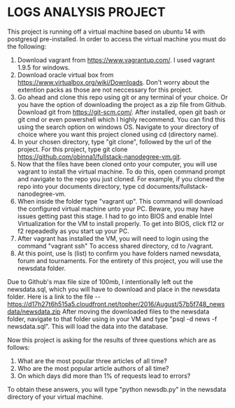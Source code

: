 LOGS ANALYSIS PROJECT
=============

This project is running off a virtual machine based on ubuntu 14 with postgresql pre-installed. In order to access the virtual machine you must do the following:
1. Download vagrant from https://www.vagrantup.com/. I used vagrant 1.9.5 for windows.
2. Download oracle virtual box from https://www.virtualbox.org/wiki/Downloads. Don't worry about the extention packs as those are not neccessary for this project.
3. Go ahead and clone this repo using git or any terminal of your choice. Or you have the option of downloading the project as a zip file from Github. Download git from
https://git-scm.com/. After installed, open git bash or git cmd or even powershell which I highly recommend. You can find this using the search option on windows OS. Navigate to your directory of choice where you want this project cloned using cd (directory name).
4. In your chosen directory, type "git clone", followed by the url of the project. For this project, type git clone https://github.com/obinna1/fullstack-nanodegree-vm.git.
5. Now that the files have been cloned onto your computer, you will use vagrant to install the virtual machine. To do this, open command prompt and navigate to the repo you just cloned. For example, if you cloned the repo into your documents directory,
type cd documents/fullstack-nanodegree-vm.
6. When inside the folder type "vagrant up". This command will download the configured virtual machine unto your PC. Beware, you may have issues getting past this stage. I had to go into BIOS and enable Intel Virtualization for the VM to install properly.
To get into BIOS, click f12 or f2 repeadedly as you start up your PC. 
7. After vagrant has installed the VM, you will need to login using the command "vagrant ssh" To access shared directory, cd to /vagrant.
8. At this point, use ls (list) to confirm you have folders named newsdata, forum and tournaments. For the entirety of this project, you will use the newsdata folder. 


Due to Github's max file size of 100mb, I intentionally left out the newsdata.sql, which you will have to download and place in the newsdata folder. Here is a link to the file --https://d17h27t6h515a5.cloudfront.net/topher/2016/August/57b5f748_newsdata/newsdata.zip
After moving the downloaded files to the newsdata folder, navigate to that folder using in your VM and type "psql -d news -f newsdata.sql". This will load the data into the database.

Now this project is asking for the results of three questions which are as follows:
1.  What are the most popular three articles of all time?
2.  Who are the most popular article authors of all time?
3.  On which days did more than 1% of requests lead to errors?

To obtain these answers, you will type "python newsdb.py" in the newsdata directory of your virtual machine. 
